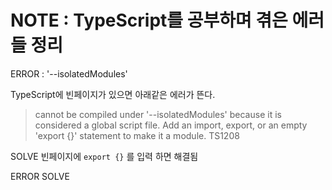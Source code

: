 # NOTE : TypeScript를 공부하며 겪은 에러들 정리

ERROR : '--isolatedModules'

TypeScript에 빈페이지가 있으면 아래같은 에러가 뜬다.

> cannot be compiled under '--isolatedModules' because it is considered a global script file. Add an import, export, or an empty 'export {}' statement to make it a module. TS1208

SOLVE
빈페이지에 `export {}` 를 입력 하면 해결됨

ERROR
SOLVE
